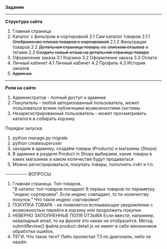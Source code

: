 **Задание**

<hr>

**Структура сайта**
1. Главная страница
2. Каталог с фильтром и сортировкой
    2.1 Сам каталог товаров
        2.1.1 ~~Отображение списка товаров с сортировкой~~
        2.1.2 Фильтрация товаров
    2.2 ~~Детальная страница товара, со~~ ~~списком отзывов~~ и тегами
    2.3 ~~Создать новый отзыв на детальной странице товара~~
3. Оформление заказа
    3.1 Корзина
    3.2 Оформление заказа
    3.3 Оплата
4. Личный кабинет
    4.1 Личный кабинет
    4.2 Профиль
    4.3 История заказов
5. ~~Админка~~


<hr>

**Роли на сайте**

1. Администратор - полный доступ к админке
2. Покупатель - любой авторизованный пользователь, может пользоваться
 всеми публичными возможностями системы
3. Незарегистрированный пользователь - может просматривать каталоги
 и собирать корзину

Порядок запуска:
1. python manage.py migrate
2. python createsuperuser
3. заходим в админку, создаём товары (Products) и магазины (Shops)
4. В админке в разделе Product in Shops выбираем, какие товары в каких магазинах в каком количестве будут продаваться
4. Можно регистрироваться, покупать товары, пополнять счёт и т.п.

----------- ВОПРОСЫ
1. Главная страница. Топ-товаров.   
"В каталог топ-товаров попадают 8 первых товаров 
по параметру "индекс сортировки". Если индекс совпадает, то по количеству
покупок." Что такое индекс сортировки? 
2. ПОКУПКА ТОВАРА - не появляется всплывающее уведомление с возможностью
перейти в корзину или продолжить покупки.
3. НЕВЕРНО ЗАПОЛНЕННЫЕ ПОЛЯ ОТЗЫВА
Если ввести, например, невалидный email, то на фронте это никак не отобразится.
Метод submitReview() файла product-detail.js не имеет в себе механизмов обработки ошибок.
4. ТЕГИ. Что такое теги? Либо пролистал ТЗ по диагонали, либо не нашёл.